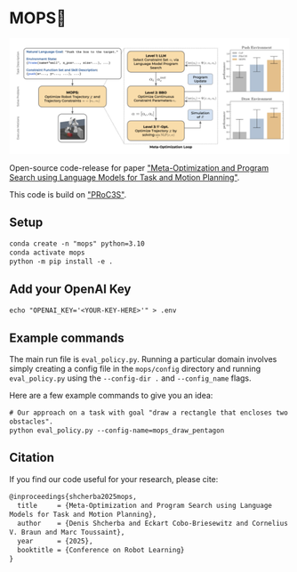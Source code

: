 # MOPS🐶

![](media/visabs.png)

Open-source code-release for paper ["Meta-Optimization and Program Search using Language Models for Task and Motion Planning"](https://arxiv.org/abs/2505.03725).

This code is build on ["PRoC3S"](https://github.com/Learning-and-Intelligent-Systems/proc3s).

## Setup
```
conda create -n "mops" python=3.10
conda activate mops
python -m pip install -e .
```

## Add your OpenAI Key

```
echo "OPENAI_KEY='<YOUR-KEY-HERE>'" > .env
```

## Example commands
The main run file is `eval_policy.py`. Running a particular domain involves simply creating a config file in the `mops/config` directory and running `eval_policy.py` using the `--config-dir .` and `--config_name` flags.

Here are a few example commands to give you an idea:

```
# Our approach on a task with goal "draw a rectangle that encloses two obstacles".
python eval_policy.py --config-name=mops_draw_pentagon

```

## Citation

If you find our code useful for your research, please cite:
```
@inproceedings{shcherba2025mops,
  title     = {Meta-Optimization and Program Search using Language Models for Task and Motion Planning}, 
  author    = {Denis Shcherba and Eckart Cobo-Briesewitz and Cornelius V. Braun and Marc Toussaint},
  year      = {2025},
  booktitle = {Conference on Robot Learning}
}
```
